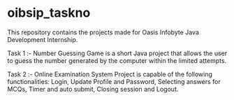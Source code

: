 # oibsip_taskno
This repository contains the projects made for Oasis Infobyte Java Development Internship.

Task 1 :- Number Guessing Game is a short Java project that allows the user to guess the number generated by the computer within the limited attempts.

Task 2 :- Online Examination System
Project is capable of the following functionalities:
 Login,
 Update Profile and Password,
 Selecting answers for MCQs,
 Timer and auto submit,
 Closing session and Logout.

